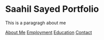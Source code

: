 # Saahil Sayed Portfolio

This is a paragragh about me 


[About Me](index)
[Employment](employment)
[Education](education)
[Contact](contact)
